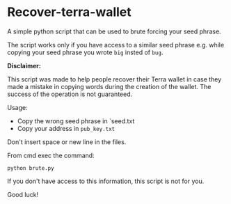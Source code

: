 # Recover-terra-wallet

A simple python script that can be used to brute forcing your seed phrase.

The script works only if you have access to a similar seed phrase e.g. while copying your seed phrase you wrote `big` insted of `bug`.

**Disclaimer:**

This script was made to help people recover their Terra wallet in case they made a mistake in copying words during the creation of the wallet.
The success of the operation is not guaranteed.

Usage:

* Copy the wrong seed phrase in `seed.txt
* Copy your address in `pub_key.txt`

Don't insert space or new line in the files.

From cmd exec the command:
```
python brute.py
```

If you don't have access to this information, this script is not for you.

Good luck!

